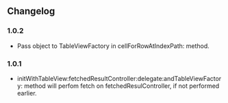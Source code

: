 ## Changelog

### 1.0.2
- Pass object to TableViewFactory in cellForRowAtIndexPath: method.

### 1.0.1
- initWithTableView:fetchedResultController:delegate:andTableViewFactory: method will perfom fetch on fetchedResulController, if not performed earlier.